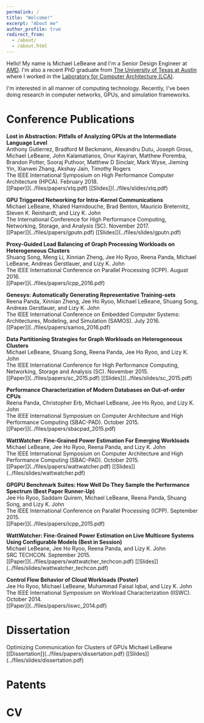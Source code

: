 ```yaml
---
permalink: /
title: "Welcome!"
excerpt: "About me"
author_profile: true
redirect_from: 
  - /about/
  - /about.html
---
```


Hello!  My name is Michael LeBeane and I'm a Senior Design Engineer at [AMD](https://www.amd.com/).  I'm also a recent PhD graduate from [The University of Texas at Austin](https://www.utexas.edu/) where I worked in the [Laboratory for Computer Architecture (LCA)](https://lca.ece.utexas.edu/).

I'm interested in all manner of computing technology.  Recently, I've been doing research in computer networks, GPUs, and simulation frameworks.

Conference Publications
======
**Lost in Abstraction: Pitfalls of Analyzing GPUs at the Intermediate Language Level**  
Anthony Gutierrez, Bradford M Beckmann, Alexandru Dutu, Joseph Gross, Michael LeBeane, John Kalamatianos, Onur Kayiran, Matthew Poremba, Brandon Potter, Sooraj Puthoor, Matthew D Sinclair, Mark Wyse, Jieming Yin, Xianwei Zhang, Akshay Jain, Timothy Rogers  
The IEEE International Symposium on High Performance Computer Architecture (HPCA). February 2018.  
\[[Paper]\](../files/papers/xtq.pdf) \[[Slides]\](../files/slides/xtq.pdf)

**GPU Triggered Networking for Intra-Kernel Communications**   
Michael LeBeane, Khaled Hamidouche, Brad Benton, Mauricio Breternitz, Steven K. Reinhardt, and Lizy K. John  
The International Conference for High Performance Computing, Networking, Storage, and Analysis (SC). November 2017.  
\[[Paper]\](../files/papers/gputn.pdf) \[[Slides]\](../files/slides/gputn.pdf)

**Proxy-Guided Load Balancing of Graph Processing Workloads on Heterogeneous Clusters**  
Shuang Song, Meng Li, Xinnian Zheng, Jee Ho Ryoo, Reena Panda, Michael LeBeane, Andreas Gerstlauer, and Lizy K. John  
The IEEE International Conference on Parallel Processing (ICPP). August 2016.  
\[[Paper]\](../files/papers/icpp_2016.pdf)

**Genesys: Automatically Generating Representative Training-sets**  
Reena Panda, Xinnian Zheng, Jee Ho Ryoo, Michael LeBeane, Shuang Song, Andreas Gerstlauer, and Lizy K. John  
The IEEE International Conference on Embedded Computer Systems: Architectures, Modeling, and Simulation (SAMOS). July 2016.  
\[[Paper]\](../files/papers/samos_2016.pdf)

**Data Partitioning Strategies for Graph Workloads on Heterogeneous Clusters**  
Michael LeBeane, Shuang Song, Reena Panda, Jee Ho Ryoo, and Lizy K. John  
The IEEE International Conference for High Performance Computing, Networking, Storage and Analysis (SC). November 2015.  
\[[Paper]\](../files/papers/sc_2015.pdf) \[[Slides]\](../files/slides/sc_2015.pdf)

**Performance Characterization of Modern Databases on Out-of-order CPUs**  
Reena Panda, Christopher Erb, Michael LeBeane, Jee Ho Ryoo, and Lizy K. John  
The IEEE International Symposium on Computer Architecture and High Performance Computing (SBAC-PAD). October 2015.  
\[[Paper]\](../files/papers/sbacpad_2015.pdf)

**WattWatcher: Fine-Grained Power Estimation For Emerging Workloads**  
Michael LeBeane, Jee Ho Ryoo, Reena Panda, and Lizy K. John  
The IEEE International Symposium on Computer Architecture and High Performance Computing (SBAC-PAD). October 2015.  
\[[Paper]\](../files/papers/wattwatcher.pdf) \[[Slides]\](../files/slides/wattwatcher.pdf)

**GPGPU Benchmark Suites: How Well Do They Sample the Performance Spectrum (Best Paper Runner-Up)**  
Jee Ho Ryoo, Saddam Quirem, Michael LeBeane, Reena Panda, Shuang Song, and Lizy K. John  
The IEEE International Conference on Parallel Processing (ICPP). September 2015.  
\[[Paper]\](../files/papers/icpp_2015.pdf)

**WattWatcher: Fine-Grained Power Estimation on Live Multicore Systems Using Configurable Models (Best in Session)**  
Michael LeBeane, Jee Ho Ryoo, Reena Panda, and Lizy K. John  
SRC TECHCON. September 2015.  
\[[Paper]\](../files/papers/wattwatcher_techcon.pdf) \[[Slides]\](../files/slides/wattwatcher_techcon.pdf)

**Control Flow Behavior of Cloud Workloads (Poster)**  
Jee Ho Ryoo, Michael LeBeane, Muhammad Faisal Iqbal, and Lizy K. John  
The IEEE International Symposium on Workload Characterization (IISWC). October 2014.  
\[[Paper]\](../files/papers/iiswc_2014.pdf)

Dissertation
======
Optimizing Communication for Clusters of GPUs
Michael LeBeane
\[[Dissertation]\](../files/papers/dissertation.pdf) \[[Slides]\](../files/slides/dissertation.pdf)

Patents
======

CV
=======